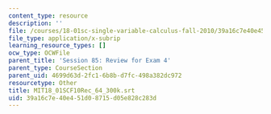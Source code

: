 ```yaml
---
content_type: resource
description: ''
file: /courses/18-01sc-single-variable-calculus-fall-2010/39a16c7e40e451d08715d05e828c283d_MIT18_01SCF10Rec_64_300k.vtt
file_type: application/x-subrip
learning_resource_types: []
ocw_type: OCWFile
parent_title: 'Session 85: Review for Exam 4'
parent_type: CourseSection
parent_uid: 4699d63d-2fc1-6b8b-d7fc-498a382dc972
resourcetype: Other
title: MIT18_01SCF10Rec_64_300k.srt
uid: 39a16c7e-40e4-51d0-8715-d05e828c283d
---
```

